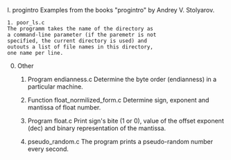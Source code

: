 I.  progintro
    Examples from the books "progintro" by Andrey V. Stolyarov.
    
    1. poor_ls.c
    The programm takes the name of the directory as
    a command-line parameter (if the paremetr is not
    specified, the current directory is used) and
    outouts a list of file names in this directory,
    one name per line.

0.  Other    
    1.	Program endianness.c
	Determine the byte order (endianness) in a particular machine.

    2.	Function float_normilized_form.c
	Determine sign, exponent and mantissa of float number.

    3.	Program	float.c
	Print sign's bite (1 or 0), value of the offset exponent
    (dec) and
	binary representation of the mantissa.

    4. pseudo_random.c
    The program prints a pseudo-random number every second.

